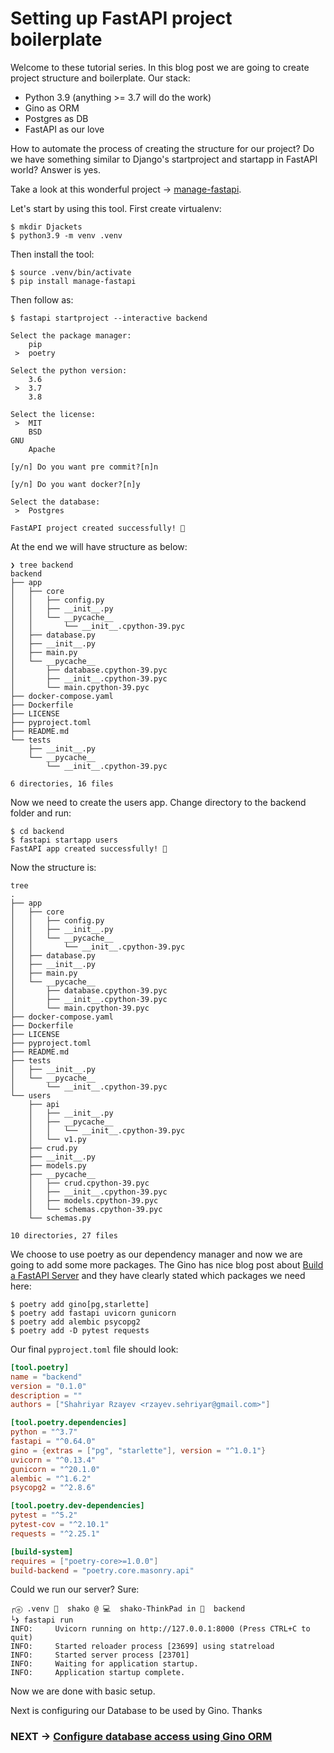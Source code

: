 # Setting up FastAPI project boilerplate

Welcome to these tutorial series. In this blog post we are going to create project structure and boilerplate.
Our stack:

* Python 3.9 (anything >= 3.7 will do the work)
* Gino as ORM
* Postgres as DB
* FastAPI as our love

How to automate the process of creating the structure for our project?
Do we have something similar to Django's startproject and startapp in FastAPI world? Answer is yes.

Take a look at this wonderful project -> [manage-fastapi](https://github.com/ycd/manage-fastapi).

Let's start by using this tool. First create virtualenv:

```shell
$ mkdir Djackets
$ python3.9 -m venv .venv
```

Then install the tool:

```shell
$ source .venv/bin/activate
$ pip install manage-fastapi 
```

Then follow as:

```shell
$ fastapi startproject --interactive backend

Select the package manager: 
    pip               
 >  poetry

Select the python version:
    3.6                
 >  3.7
    3.8

Select the license:
 >  MIT  
    BSD                                                                                                                            GNU
    Apache

[y/n] Do you want pre commit?[n]n

[y/n] Do you want docker?[n]y 

Select the database:
 >  Postgres

FastAPI project created successfully! 🎉
```

At the end we will have structure as below:

```shell
❯ tree backend
backend
├── app
│   ├── core
│   │   ├── config.py
│   │   ├── __init__.py
│   │   └── __pycache__
│   │       └── __init__.cpython-39.pyc
│   ├── database.py
│   ├── __init__.py
│   ├── main.py
│   └── __pycache__
│       ├── database.cpython-39.pyc
│       ├── __init__.cpython-39.pyc
│       └── main.cpython-39.pyc
├── docker-compose.yaml
├── Dockerfile
├── LICENSE
├── pyproject.toml
├── README.md
└── tests
    ├── __init__.py
    └── __pycache__
        └── __init__.cpython-39.pyc

6 directories, 16 files
```

Now we need to create the users app. Change directory to the backend folder and run:

```shell
$ cd backend
$ fastapi startapp users
FastAPI app created successfully! 🎉
```

Now the structure is:

```shell
tree 
.
├── app
│   ├── core
│   │   ├── config.py
│   │   ├── __init__.py
│   │   └── __pycache__
│   │       └── __init__.cpython-39.pyc
│   ├── database.py
│   ├── __init__.py
│   ├── main.py
│   └── __pycache__
│       ├── database.cpython-39.pyc
│       ├── __init__.cpython-39.pyc
│       └── main.cpython-39.pyc
├── docker-compose.yaml
├── Dockerfile
├── LICENSE
├── pyproject.toml
├── README.md
├── tests
│   ├── __init__.py
│   └── __pycache__
│       └── __init__.cpython-39.pyc
└── users
    ├── api
    │   ├── __init__.py
    │   ├── __pycache__
    │   │   └── __init__.cpython-39.pyc
    │   └── v1.py
    ├── crud.py
    ├── __init__.py
    ├── models.py
    ├── __pycache__
    │   ├── crud.cpython-39.pyc
    │   ├── __init__.cpython-39.pyc
    │   ├── models.cpython-39.pyc
    │   └── schemas.cpython-39.pyc
    └── schemas.py

10 directories, 27 files
```

We choose to use poetry as our dependency manager and now we are going to add some more packages.
The Gino has nice blog post about [Build a FastAPI Server](https://python-gino.org/docs/en/master/tutorials/fastapi.html) and they have clearly stated which packages we need here:

```shell
$ poetry add gino[pg,starlette]
$ poetry add fastapi uvicorn gunicorn
$ poetry add alembic psycopg2
$ poetry add -D pytest requests
```

Our final `pyproject.toml` file should look:

```toml
[tool.poetry]
name = "backend"
version = "0.1.0"
description = ""
authors = ["Shahriyar Rzayev <rzayev.sehriyar@gmail.com>"]

[tool.poetry.dependencies]
python = "^3.7"
fastapi = "^0.64.0"
gino = {extras = ["pg", "starlette"], version = "^1.0.1"}
uvicorn = "^0.13.4"
gunicorn = "^20.1.0"
alembic = "^1.6.2"
psycopg2 = "^2.8.6"

[tool.poetry.dev-dependencies]
pytest = "^5.2"
pytest-cov = "^2.10.1"
requests = "^2.25.1"

[build-system]
requires = ["poetry-core>=1.0.0"]
build-backend = "poetry.core.masonry.api"
```

Could we run our server? Sure:

```shell
┌ⓔ .venv 💁  shako @ 💻  shako-ThinkPad in 📁  backend
└❯ fastapi run
INFO:     Uvicorn running on http://127.0.0.1:8000 (Press CTRL+C to quit)
INFO:     Started reloader process [23699] using statreload
INFO:     Started server process [23701]
INFO:     Waiting for application startup.
INFO:     Application startup complete.
```

Now we are done with basic setup. 

Next is configuring our Database to be used by Gino.
Thanks

### NEXT -> [Configure database access using Gino ORM](./ecommerce-configure-db)
